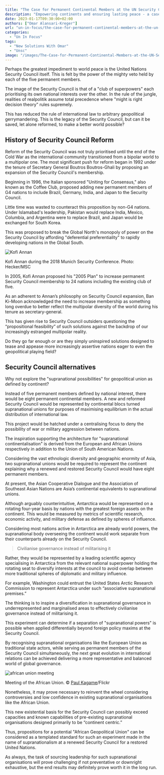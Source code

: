 ```yaml
---
title: "The Case for Permanent Continental Members at the UN Security Council"
description: "Empowering continents and ensuring lasting peace - a case for permanent continental members at the UN Security Council"
date: 2023-01-17T09:30:00+02:00
authors: ["Omar Alansari-Kreger"]
url: "un-in-focus/the-case-for-permanent-continental-members-at-the-un-security-council"
categories:
  - "Un In Focus"
tags:
  - "New Solutions With Omar"
  - "Unsc"
image: "/images/The-Case-for-Permanent-Continental-Members-at-the-UN-Security-Council-.jpg"
---
```

Perhaps the greatest impediment to world peace is the United Nations Security Council itself. This is felt by the power of the mighty veto held by each of the five permanent members.

The image of the Security Council is that of a "club of superpowers" each prioritising its own national interests over the other. In the rule of the jungle, realities of realpolitik assume total precedence where "might is right decision theory" rules supremely.

This has reduced the rule of international law to arbitrary geopolitical gerrymandering. This is the legacy of the Security Council, but can it be saved, let alone reformed, to make a better world possible?

## **History of Security Council Reform**

Reform of the Security Council was not truly prioritised until the end of the Cold War as the international community transitioned from a bipolar world to a multipolar one. The most significant push for reform began in 1992 under the tenure of Secretary General Boutros Boutros-Ghali by proposing an expansion of the Security Council's membership.

Beginning in 1996, the Italian sponsored "Uniting for Consensus," also known as the Coffee Club, proposed adding new permanent members of G4 nations to include Brazil, Germany, India, and Japan to the Security Council.

Little time was wasted to counteract this proposition by non-G4 nations. Under Islamabad's leadership, Pakistan would replace India, Mexico, Columbia, and Argentina were to replace Brazil, and Japan would be exchanged for South Korea.

This was proposed to break the Global North's monopoly of power on the Security Council by affording "deferential preferentiality" to rapidly developing nations in the Global South.

![Kofi Annan](/images/Kofi_Annan_MSC_2018.jpg)

Kofi Annan during the 2018 Munich Security Conference. Photo: Hecker/MSC


In 2005, Kofi Annan proposed his "2005 Plan" to increase permanent Security Council membership to 24 nations including the existing club of five.

As an adherent to Annan’s philosophy on Security Council expansion, Ban Ki-Moon acknowledged the need to increase membership as something long overdue to better reflect the multipolar diversity of the world during his tenure as secretary-general.

This has given rise to Security Council outsiders questioning the “propositional feasibility” of such solutions against the backdrop of our increasingly estranged multipolar reality.

Do they go far enough or are they simply uninspired solutions designed to tease and appease more increasingly assertive nations eager to even the geopolitical playing field?

## **Security Council alternatives**

Why not explore the "supranational possibilities" for geopolitical union as defined by continent?

Instead of five permanent members defined by national interest, there would be eight permanent continental members. A new and reformed Security Council would be represented by continental blocs turned supranational unions for purposes of maximising equilibrium in the actual distribution of international law.

This project would be hatched under a centralising focus to deny the possibility of war or military aggression between nations.

The inspiration supporting the architecture for "supranational continentalisation" is derived from the European and African Unions respectively in addition to the Union of South American Nations.

Considering the vast ethnologic diversity and geographic enormity of Asia, two supranational unions would be required to represent the continent explaining why a renewed and restored Security Council would have eight permanent members.

At present, the Asian Cooperative Dialogue and the Association of Southeast Asian Nations are Asia’s continental equivalents to supranational unions.

Although arguably counterintuitive, Antarctica would be represented on a rotating four-year basis by nations with the greatest foreign assets on the continent. This would be measured by metrics of scientific research, economic activity, and military defense as defined by spheres of influence.

Considering most nations active in Antarctica are already world powers, the supranational body overseeing the continent would work separate from their counterparts already on the Security Council.

> Civilianise governance instead of militarising it

Rather, they would be represented by a leading scientific agency specialising in Antarctica from the relevant national superpower holding the rotating seat to diversify interests at the council to avoid overlap between more traditional spheres of diplomatic and military influence.

For example, Washington could entrust the United States Arctic Research Commission to represent Antarctica under such “associative supranational premises.”

The thinking is to inspire a diversification in supranational governance in underrepresented and marginalised areas to effectively civilianise governance instead of militarising it.

This experiment can determine if a separation of "supranational powers" is possible when applied differentially beyond foreign policy maxims at the Security Council.

By recognising supranational organisations like the European Union as traditional state actors, while serving as permanent members of the Security Council simultaneously, the next great evolution in international relations can be achieved delivering a more representative and balanced world of global governance.

![african union meeting](/images/Meeting-of-the-African-Unionf-1024x683.jpg)

Meeting of the African Union. © [Paul Kagame](https://www.flickr.com/photos/paulkagame/)/Flickr


Nonetheless, it may prove necessary to reinvent the wheel considering controversies and low confidence in existing supranational organisations like the African Union.

This new existential basis for the Security Council can possibly exceed capacities and known capabilities of pre-existing supranational organisations designed primarily to be “continent centric.”

Thus, propositions for a potential "African Geopolitical Union" can be considered as a templated standard for such an experiment made in the name of supranationalism at a renewed Security Council for a restored United Nations.

As always, the task of sourcing leadership for such supranational organisations will prove challenging if not preventative or downright exhaustive, but the end results may definitely prove worth it in the long run.
